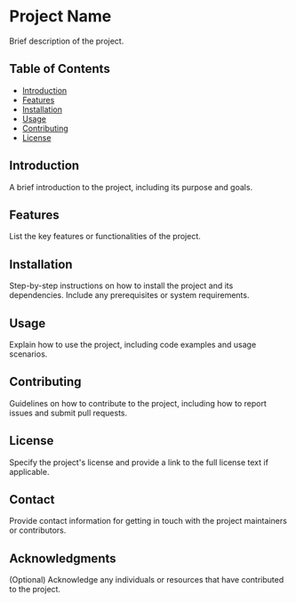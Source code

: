 # Project Name

Brief description of the project.

## Table of Contents

- [Introduction](#introduction)
- [Features](#features)
- [Installation](#installation)
- [Usage](#usage)
- [Contributing](#contributing)
- [License](#license)

## Introduction

A brief introduction to the project, including its purpose and goals.

## Features

List the key features or functionalities of the project.

## Installation

Step-by-step instructions on how to install the project and its dependencies. Include any prerequisites or system requirements.

## Usage

Explain how to use the project, including code examples and usage scenarios.

## Contributing

Guidelines on how to contribute to the project, including how to report issues and submit pull requests.

## License

Specify the project's license and provide a link to the full license text if applicable.

## Contact

Provide contact information for getting in touch with the project maintainers or contributors.

## Acknowledgments

(Optional) Acknowledge any individuals or resources that have contributed to the project.


